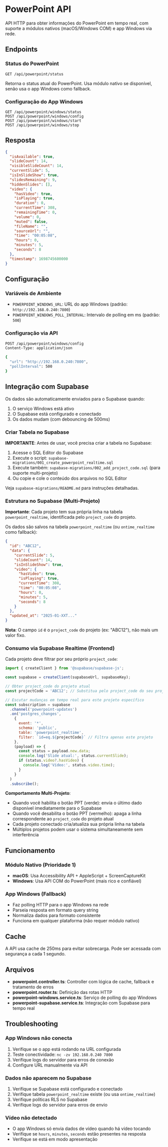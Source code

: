 # PowerPoint API

API HTTP para obter informações do PowerPoint em tempo real, com suporte a módulos nativos (macOS/Windows COM) e app Windows via rede.

## Endpoints

### Status do PowerPoint
```
GET /api/powerpoint/status
```

Retorna o status atual do PowerPoint. Usa módulo nativo se disponível, senão usa o app Windows como fallback.

### Configuração do App Windows
```
GET /api/powerpoint/windows/status
POST /api/powerpoint/windows/config
POST /api/powerpoint/windows/start
POST /api/powerpoint/windows/stop
```

## Resposta

```json
{
  "isAvailable": true,
  "slideCount": 14,
  "visibleSlideCount": 14,
  "currentSlide": 5,
  "isInSlideShow": true,
  "slidesRemaining": 9,
  "hiddenSlides": [],
  "video": {
    "hasVideo": true,
    "isPlaying": true,
    "duration": 0,
    "currentTime": 308,
    "remainingTime": 0,
    "volume": 0,
    "muted": false,
    "fileName": "",
    "sourceUrl": "",
    "time": "00:05:08",
    "hours": 0,
    "minutes": 5,
    "seconds": 8
  },
  "timestamp": 1698745600000
}
```

## Configuração

### Variáveis de Ambiente

- `POWERPOINT_WINDOWS_URL`: URL do app Windows (padrão: `http://192.168.0.240:7800`)
- `POWERPOINT_WINDOWS_POLL_INTERVAL`: Intervalo de polling em ms (padrão: `500`)

### Configuração via API

```bash
POST /api/powerpoint/windows/config
Content-Type: application/json

{
  "url": "http://192.168.0.240:7800",
  "pollInterval": 500
}
```

## Integração com Supabase

Os dados são automaticamente enviados para o Supabase quando:
1. O serviço Windows está ativo
2. O Supabase está configurado e conectado
3. Os dados mudam (com debouncing de 500ms)

### Criar Tabela no Supabase

**IMPORTANTE**: Antes de usar, você precisa criar a tabela no Supabase:

1. Acesse o SQL Editor do Supabase
2. Execute o script: `supabase-migrations/001_create_powerpoint_realtime.sql`
3. Execute também: `supabase-migrations/002_add_project_code.sql` (para suporte multi-projeto)
4. Ou copie e cole o conteúdo dos arquivos no SQL Editor

Veja `supabase-migrations/README.md` para instruções detalhadas.

### Estrutura no Supabase (Multi-Projeto)

**Importante**: Cada projeto tem sua própria linha na tabela `powerpoint_realtime`, identificada pelo `project_code` do projeto.

Os dados são salvos na tabela `powerpoint_realtime` (ou `ontime_realtime` como fallback):

```json
{
  "id": "ABC12",
  "data": {
    "currentSlide": 5,
    "slideCount": 14,
    "isInSlideShow": true,
    "video": {
      "hasVideo": true,
      "isPlaying": true,
      "currentTime": 308,
      "time": "00:05:08",
      "hours": 0,
      "minutes": 5,
      "seconds": 8
    }
  },
  "updated_at": "2025-01-XXT..."
}
```

**Nota**: O campo `id` é o `project_code` do projeto (ex: "ABC12"), não mais um valor fixo.

### Consumo via Supabase Realtime (Frontend)

Cada projeto deve filtrar por seu próprio `project_code`:

```javascript
import { createClient } from '@supabase/supabase-js';

const supabase = createClient(supabaseUrl, supabaseKey);

// Obter project_code do projeto atual
const projectCode = 'ABC12'; // Substitua pelo project_code do seu projeto

// Escutar mudanças em tempo real para este projeto específico
const subscription = supabase
  .channel('powerpoint-updates')
  .on('postgres_changes', 
    { 
      event: '*', 
      schema: 'public', 
      table: 'powerpoint_realtime',
      filter: `id=eq.${projectCode}` // Filtra apenas este projeto
    }, 
    (payload) => {
      const status = payload.new.data;
      console.log('Slide atual:', status.currentSlide);
      if (status.video?.hasVideo) {
        console.log('Vídeo:', status.video.time);
      }
    }
  )
  .subscribe();
```

**Comportamento Multi-Projeto**:

- Quando você habilita o botão PPT (verde): envia o último dado disponível imediatamente para o Supabase
- Quando você desabilita o botão PPT (vermelho): apaga a linha correspondente ao `project_code` do projeto atual
- Cada projeto conectado cria/atualiza sua própria linha na tabela
- Múltiplos projetos podem usar o sistema simultaneamente sem interferência

## Funcionamento

### Módulo Nativo (Prioridade 1)
- **macOS**: Usa Accessibility API + AppleScript + ScreenCaptureKit
- **Windows**: Usa API COM do PowerPoint (mais rico e confiável)

### App Windows (Fallback)
- Faz polling HTTP para o app Windows na rede
- Parseia resposta em formato query string
- Normaliza dados para formato consistente
- Funciona em qualquer plataforma (não requer módulo nativo)

## Cache

A API usa cache de 250ms para evitar sobrecarga. Pode ser acessada com segurança a cada 1 segundo.

## Arquivos

- **powerpoint.controller.ts**: Controller com lógica de cache, fallback e tratamento de erros
- **powerpoint.router.ts**: Definição das rotas HTTP
- **powerpoint-windows.service.ts**: Serviço de polling do app Windows
- **powerpoint-supabase.service.ts**: Integração com Supabase para tempo real

## Troubleshooting

### App Windows não conecta
1. Verifique se o app está rodando na URL configurada
2. Teste conectividade: `nc -zv 192.168.0.240 7800`
3. Verifique logs do servidor para erros de conexão
4. Configure URL manualmente via API

### Dados não aparecem no Supabase
1. Verifique se Supabase está configurado e conectado
2. Verifique tabela `powerpoint_realtime` existe (ou usa `ontime_realtime`)
3. Verifique políticas RLS no Supabase
4. Verifique logs do servidor para erros de envio

### Vídeo não detectado
- O app Windows só envia dados de vídeo quando há vídeo tocando
- Verifique se `hours`, `minutes`, `seconds` estão presentes na resposta
- Verifique se está em modo apresentação
